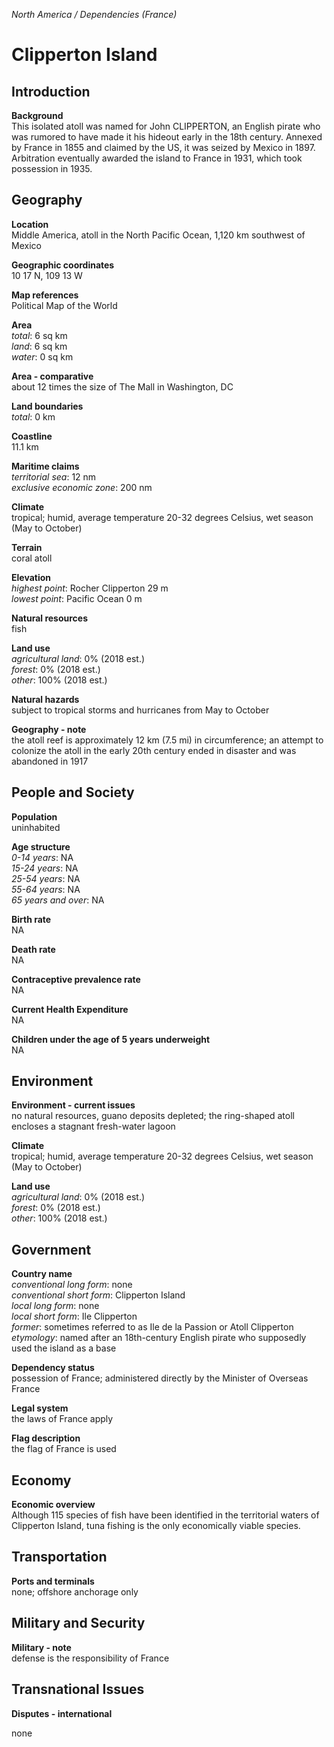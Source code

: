 _North America / Dependencies (France)_

# Clipperton Island

## Introduction

**Background**<br>
This isolated atoll was named for John CLIPPERTON, an English pirate who was rumored to have made it his hideout early in the 18th century. Annexed by France in 1855 and claimed by the US, it was seized by Mexico in 1897. Arbitration eventually awarded the island to France in 1931, which took possession in 1935.<br>

## Geography

**Location**<br>
Middle America, atoll in the North Pacific Ocean, 1,120 km southwest of Mexico<br>

**Geographic coordinates**<br>
10 17 N, 109 13 W<br>

**Map references**<br>
Political Map of the World<br>

**Area**<br>
_total_: 6 sq km<br>
_land_: 6 sq km<br>
_water_: 0 sq km<br>

**Area - comparative**<br>
about 12 times the size of The Mall in Washington, DC<br>

**Land boundaries**<br>
_total_: 0 km<br>

**Coastline**<br>
11.1 km<br>

**Maritime claims**<br>
_territorial sea_: 12 nm<br>
_exclusive economic zone_: 200 nm<br>

**Climate**<br>
tropical; humid, average temperature 20-32 degrees Celsius, wet season (May to October)<br>

**Terrain**<br>
coral atoll<br>

**Elevation**<br>
_highest point_: Rocher Clipperton 29 m<br>
_lowest point_: Pacific Ocean 0 m<br>

**Natural resources**<br>
fish<br>

**Land use**<br>
_agricultural land_: 0% (2018 est.)<br>
_forest_: 0% (2018 est.)<br>
_other_: 100% (2018 est.)<br>

**Natural hazards**<br>
subject to tropical storms and hurricanes from May to October<br>

**Geography - note**<br>
the atoll reef is approximately 12 km (7.5 mi) in circumference; an attempt to colonize the atoll in the early 20th century ended in disaster and was abandoned in 1917<br>

## People and Society

**Population**<br>
uninhabited<br>

**Age structure**<br>
_0-14 years_: NA<br>
_15-24 years_: NA<br>
_25-54 years_: NA<br>
_55-64 years_: NA<br>
_65 years and over_: NA<br>

**Birth rate**<br>
NA<br>

**Death rate**<br>
NA<br>

**Contraceptive prevalence rate**<br>
NA<br>

**Current Health Expenditure**<br>
NA<br>

**Children under the age of 5 years underweight**<br>
NA<br>

## Environment

**Environment - current issues**<br>
no natural resources, guano deposits depleted; the ring-shaped atoll encloses a stagnant fresh-water lagoon<br>

**Climate**<br>
tropical; humid, average temperature 20-32 degrees Celsius, wet season (May to October)<br>

**Land use**<br>
_agricultural land_: 0% (2018 est.)<br>
_forest_: 0% (2018 est.)<br>
_other_: 100% (2018 est.)<br>

## Government

**Country name**<br>
_conventional long form_: none<br>
_conventional short form_: Clipperton Island<br>
_local long form_: none<br>
_local short form_: Ile Clipperton<br>
_former_: sometimes referred to as Ile de la Passion or Atoll Clipperton<br>
_etymology_: named after an 18th-century English pirate who supposedly used the island as a base<br>

**Dependency status**<br>
possession of France; administered directly by the Minister of Overseas France<br>

**Legal system**<br>
the laws of France apply<br>

**Flag description**<br>
the flag of France is used<br>

## Economy

**Economic overview**<br>
Although 115 species of fish have been identified in the territorial waters of Clipperton Island, tuna fishing is the only economically viable species.<br>

## Transportation

**Ports and terminals**<br>
none; offshore anchorage only<br>

## Military and Security

**Military - note**<br>
defense is the responsibility of France<br>

## Transnational Issues

**Disputes - international**<br>
<p>none</p><br>

